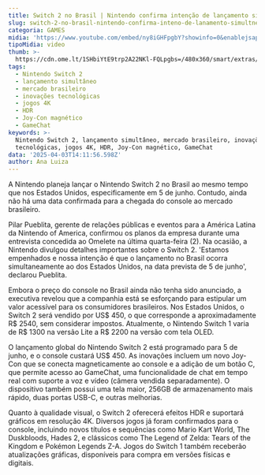 ```yaml
---
title: Switch 2 no Brasil | Nintendo confirma intenção de lançamento simultâneo
slug: switch-2-no-brasil-nintendo-confirma-inteno-de-lanamento-simultneo
categoria: GAMES
midia: 'https://www.youtube.com/embed/ny8iGHFpgbY?showinfo=0&enablejsapi=1'
tipoMidia: video
thumb: >-
  https://cdn.ome.lt/1SHbiYtE9trp2A22NKl-FQLpgbs=/480x360/smart/extras/conteudos/switch-2-brasil-header.jpg
tags:
  - Nintendo Switch 2
  - lançamento simultâneo
  - mercado brasileiro
  - inovações tecnológicas
  - jogos 4K
  - HDR
  - Joy-Con magnético
  - GameChat
keywords: >-
  Nintendo Switch 2, lançamento simultâneo, mercado brasileiro, inovações
  tecnológicas, jogos 4K, HDR, Joy-Con magnético, GameChat
data: '2025-04-03T14:11:56.598Z'
author: Ana Luiza
---
```


A Nintendo planeja lançar o Nintendo Switch 2 no Brasil ao mesmo tempo que nos Estados Unidos, especificamente em 5 de junho. Contudo, ainda não há uma data confirmada para a chegada do console ao mercado brasileiro.

Pilar Pueblita, gerente de relações públicas e eventos para a América Latina da Nintendo of America, confirmou os planos da empresa durante uma entrevista concedida ao Omelete na última quarta-feira (2). Na ocasião, a Nintendo divulgou detalhes importantes sobre o Switch 2. 'Estamos empenhados e nossa intenção é que o lançamento no Brasil ocorra simultaneamente ao dos Estados Unidos, na data prevista de 5 de junho', declarou Pueblita.

Embora o preço do console no Brasil ainda não tenha sido anunciado, a executiva revelou que a companhia está se esforçando para estipular um valor acessível para os consumidores brasileiros. Nos Estados Unidos, o Switch 2 será vendido por US$ 450, o que corresponde a aproximadamente R$ 2540, sem considerar impostos. Atualmente, o Nintendo Switch 1 varia de R$ 1300 na versão Lite a R$ 2200 na versão com tela OLED.

O lançamento global do Nintendo Switch 2 está programado para 5 de junho, e o console custará US$ 450. As inovações incluem um novo Joy-Con que se conecta magneticamente ao console e a adição de um botão C, que permite acesso ao GameChat, uma funcionalidade de chat em tempo real com suporte a voz e vídeo (câmera vendida separadamente). O dispositivo também possui uma tela maior, 256GB de armazenamento mais rápido, duas portas USB-C, e outras melhorias.

Quanto à qualidade visual, o Switch 2 oferecerá efeitos HDR e suportará gráficos em resolução 4K. Diversos jogos já foram confirmados para o console, incluindo novos títulos e sequências como Mario Kart World, The Duskbloods, Hades 2, e clássicos como The Legend of Zelda: Tears of the Kingdom e Pokémon Legends Z-A. Jogos do Switch 1 também receberão atualizações gráficas, disponíveis para compra em versões físicas e digitais.
